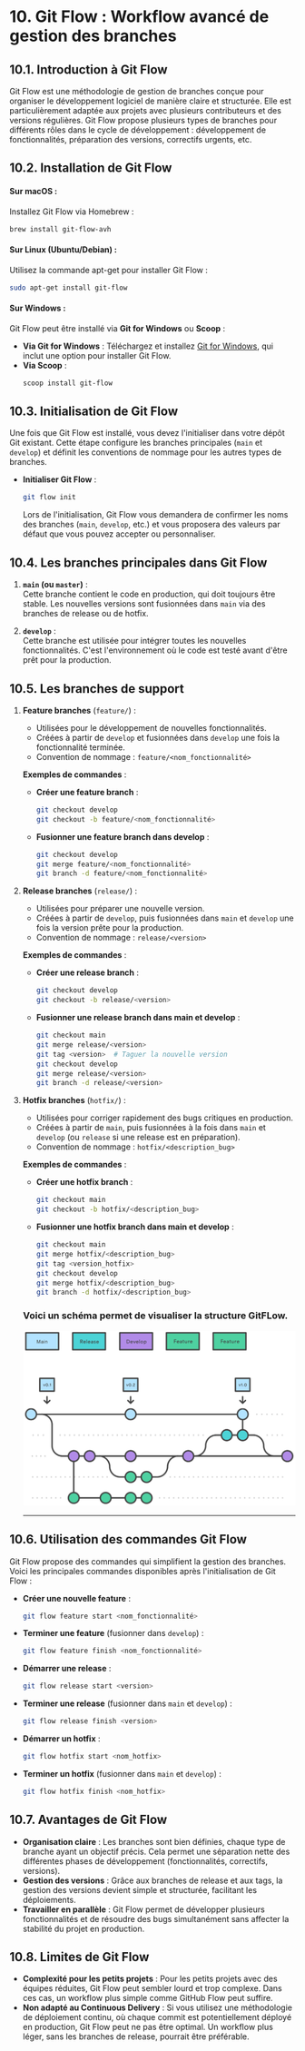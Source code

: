 # 10. Git Flow : Workflow avancé de gestion des branches

## 10.1. Introduction à Git Flow
Git Flow est une méthodologie de gestion de branches conçue pour organiser le développement logiciel de manière claire et structurée. Elle est particulièrement adaptée aux projets avec plusieurs contributeurs et des versions régulières. Git Flow propose plusieurs types de branches pour différents rôles dans le cycle de développement : développement de fonctionnalités, préparation des versions, correctifs urgents, etc.

## 10.2. Installation de Git Flow

#### Sur macOS :
Installez Git Flow via Homebrew :
```bash
brew install git-flow-avh
```

#### Sur Linux (Ubuntu/Debian) :
Utilisez la commande apt-get pour installer Git Flow :
```bash
sudo apt-get install git-flow
```

#### Sur Windows :
Git Flow peut être installé via **Git for Windows** ou **Scoop** :
- **Via Git for Windows** : Téléchargez et installez [Git for Windows](https://gitforwindows.org/), qui inclut une option pour installer Git Flow.
- **Via Scoop** :
  ```bash
  scoop install git-flow
  ```

## 10.3. Initialisation de Git Flow
Une fois que Git Flow est installé, vous devez l'initialiser dans votre dépôt Git existant. Cette étape configure les branches principales (`main` et `develop`) et définit les conventions de nommage pour les autres types de branches.

- **Initialiser Git Flow** :
  ```bash
  git flow init
  ```
  Lors de l'initialisation, Git Flow vous demandera de confirmer les noms des branches (`main`, `develop`, etc.) et vous proposera des valeurs par défaut que vous pouvez accepter ou personnaliser.

## 10.4. Les branches principales dans Git Flow

1. **`main` (ou `master`)** :  
   Cette branche contient le code en production, qui doit toujours être stable. Les nouvelles versions sont fusionnées dans `main` via des branches de release ou de hotfix.

2. **`develop`** :  
   Cette branche est utilisée pour intégrer toutes les nouvelles fonctionnalités. C'est l'environnement où le code est testé avant d'être prêt pour la production.

## 10.5. Les branches de support

1. **Feature branches** (`feature/`) :
   - Utilisées pour le développement de nouvelles fonctionnalités.
   - Créées à partir de `develop` et fusionnées dans `develop` une fois la fonctionnalité terminée.
   - Convention de nommage : `feature/<nom_fonctionnalité>`

   **Exemples de commandes** :
   - **Créer une feature branch** :
     ```bash
     git checkout develop
     git checkout -b feature/<nom_fonctionnalité>
     ```
   - **Fusionner une feature branch dans develop** :
     ```bash
     git checkout develop
     git merge feature/<nom_fonctionnalité>
     git branch -d feature/<nom_fonctionnalité>
     ```

2. **Release branches** (`release/`) :
   - Utilisées pour préparer une nouvelle version.
   - Créées à partir de `develop`, puis fusionnées dans `main` et `develop` une fois la version prête pour la production.
   - Convention de nommage : `release/<version>`

   **Exemples de commandes** :
   - **Créer une release branch** :
     ```bash
     git checkout develop
     git checkout -b release/<version>
     ```
   - **Fusionner une release branch dans main et develop** :
     ```bash
     git checkout main
     git merge release/<version>
     git tag <version>  # Taguer la nouvelle version
     git checkout develop
     git merge release/<version>
     git branch -d release/<version>
     ```

3. **Hotfix branches** (`hotfix/`) :
   - Utilisées pour corriger rapidement des bugs critiques en production.
   - Créées à partir de `main`, puis fusionnées à la fois dans `main` et `develop` (ou `release` si une release est en préparation).
   - Convention de nommage : `hotfix/<description_bug>`

   **Exemples de commandes** :
   - **Créer une hotfix branch** :
     ```bash
     git checkout main
     git checkout -b hotfix/<description_bug>
     ```
   - **Fusionner une hotfix branch dans main et develop** :
     ```bash
     git checkout main
     git merge hotfix/<description_bug>
     git tag <version_hotfix>
     git checkout develop
     git merge hotfix/<description_bug>
     git branch -d hotfix/<description_bug>
     ```

    ### Voici un schéma permet de visualiser la structure GitFLow.
    ![Schema GitFLow](../../asset/scheme-git-flow.svg)

    ---

## 10.6. Utilisation des commandes Git Flow

Git Flow propose des commandes qui simplifient la gestion des branches. Voici les principales commandes disponibles après l'initialisation de Git Flow :

- **Créer une nouvelle feature** :
  ```bash
  git flow feature start <nom_fonctionnalité>
  ```

- **Terminer une feature** (fusionner dans `develop`) :
  ```bash
  git flow feature finish <nom_fonctionnalité>
  ```

- **Démarrer une release** :
  ```bash
  git flow release start <version>
  ```

- **Terminer une release** (fusionner dans `main` et `develop`) :
  ```bash
  git flow release finish <version>
  ```

- **Démarrer un hotfix** :
  ```bash
  git flow hotfix start <nom_hotfix>
  ```

- **Terminer un hotfix** (fusionner dans `main` et `develop`) :
  ```bash
  git flow hotfix finish <nom_hotfix>
  ```

## 10.7. Avantages de Git Flow

- **Organisation claire** : Les branches sont bien définies, chaque type de branche ayant un objectif précis. Cela permet une séparation nette des différentes phases de développement (fonctionnalités, correctifs, versions).
- **Gestion des versions** : Grâce aux branches de release et aux tags, la gestion des versions devient simple et structurée, facilitant les déploiements.
- **Travailler en parallèle** : Git Flow permet de développer plusieurs fonctionnalités et de résoudre des bugs simultanément sans affecter la stabilité du projet en production.

## 10.8. Limites de Git Flow

- **Complexité pour les petits projets** : Pour les petits projets avec des équipes réduites, Git Flow peut sembler lourd et trop complexe. Dans ces cas, un workflow plus simple comme GitHub Flow peut suffire.
- **Non adapté au Continuous Delivery** : Si vous utilisez une méthodologie de déploiement continu, où chaque commit est potentiellement déployé en production, Git Flow peut ne pas être optimal. Un workflow plus léger, sans les branches de release, pourrait être préférable.